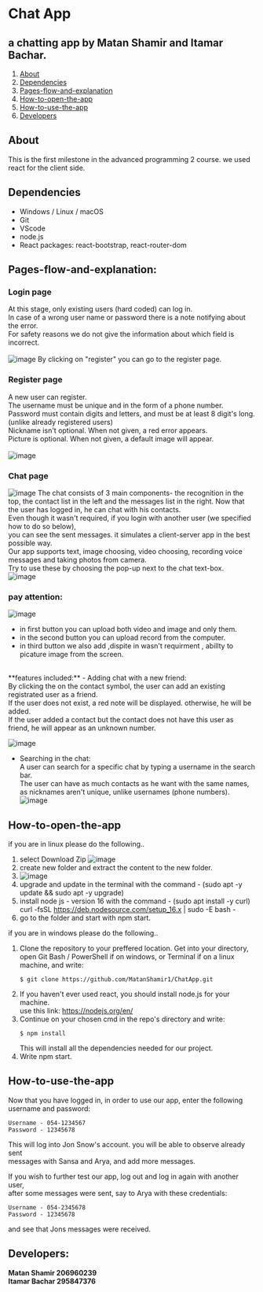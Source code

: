 # Chat App
## a chatting app by Matan Shamir and Itamar Bachar.
1. [About](#About)
2. [Dependencies](#dependencies)  
3. [Pages-flow-and-explanation](#Pages-flow-and-explanation)
4. [How-to-open-the-app](#How-to-open-the-app)
5. [How-to-use-the-app](#How-to-use-the-app)
6. [Developers](#Developers)


## About
This is the first milestone in the advanced programming 2 course. we used react for the client side.

## Dependencies
* Windows / Linux / macOS
* Git
* VScode
* node.js
* React packages:  react-bootstrap, react-router-dom

## Pages-flow-and-explanation:
### Login page
At this stage, only existing users (hard coded) can log in.<br />
In case of a wrong user name or password there is a note notifying about the error.<br />
For safety reasons we do not give the information about which field is incorrect.<br />
<br />
![image](https://user-images.githubusercontent.com/74719554/164935361-04d6928e-9c86-4373-a76f-1efa5d161db1.png)
By clicking on "register" you can go to the register page.

### Register page
A new user can register.<br />
The username must be unique and in the form of a phone number. <br />
Password must contain digits and letters, and must be at least 8 digit's long. (unlike already registered users)<br />
Nickname isn't optional. When not given, a red error appears.<br />
Picture is optional. When not given, a default image will appear.<br />
<br />
![image](https://user-images.githubusercontent.com/74719554/164936106-07606545-3bce-43a7-9514-dd453c4206bd.png)

### Chat page
![image](https://user-images.githubusercontent.com/74719554/164934633-fc5999c7-f287-412b-994e-199ae0706820.png)
The chat consists of 3 main components- the recognition in the top, the contact list in the left and the messages list in the right.
Now that the user has logged in, he can chat with his contacts.<br />
Even though it wasn't required, if you login with another user (we specified how to do so below),<br />
you can see the sent messages. it simulates a client-server app in the best possible way. <br />
Our app supports text, image choosing, video choosing, recording voice messages and taking photos from camera.<br />
Try to use these by choosing the pop-up next to the chat text-box.<br />
![image](https://user-images.githubusercontent.com/74719554/164934621-d79e6693-2a7b-46ec-af60-c224af73e58b.png)
<br />
### pay attention:
![image](https://user-images.githubusercontent.com/84122241/164944419-b9da86b4-2e40-4e2e-8d0e-b4585a28b38f.png)
- in first button you can upload both video and image and only them.
- in the second button you can upload record from the computer.
- in third button we also add ,dispite in wasn't requirment , abillty to picature image from the screen.
<br/>
**features included:**
- Adding chat with a new friend:<br />
By clicking the on the contact symbol, the user can add an existing registrated user as a friend.<br />
If the user does not exist, a red note will be displayed. otherwise, he will be added. <br />
If the user added a contact but the contact does not have this user as friend, he will appear as an unknown number. <br />

![image](https://user-images.githubusercontent.com/74719554/164934916-3f840283-150f-4f34-833e-cded38d3c704.png)
<br />

- Searching in the chat:<br />
A user can search for a specific chat by typing a username in the search bar.<br />
The user can have as much contacts as he want with the same names, as nicknames aren't unique, unlike usernames (phone numbers).
![image](https://user-images.githubusercontent.com/74719554/164935231-434a76e1-ea98-4f88-887e-1d37f48ee947.png)

## How-to-open-the-app
if you are in linux please do the following..
1) select Download Zip 
![image](https://user-images.githubusercontent.com/84122241/165762901-012d7396-d583-470a-b5de-71a714cf5801.png)
2) create new folder and extract the content to the new folder.
3) ![image](https://user-images.githubusercontent.com/84122241/165763234-09187c83-35cf-40a1-be9c-8b42ea96bc26.png)
4) upgrade and update in the terminal with the command - (sudo apt -y update && sudo apt -y upgrade)
5) install node js - version 16 with the command - (sudo apt install -y curl) <br>
 curl -fsSL https://deb.nodesource.com/setup_16.x | sudo -E bash -
 6) go to the folder and start with npm start.



if you are in windows please do the following..
1. Clone the repository to your preffered location. Get into your directory, <br />
   open Git Bash / PowerShell if on windows, or Terminal if on a linux machine, and write:  
    ```
    $ git clone https://github.com/MatanShamir1/ChatApp.git
    ```
2. If you haven't ever used react, you should install node.js for your machine. <br />
   use this link: https://nodejs.org/en/
3. Continue on your chosen cmd in the repo's directory and write:
    ```
    $ npm install
    ```
   This will install all the dependencies needed for our project.
4. Write npm start.   

## How-to-use-the-app
Now that you have logged in, in order to use our app, enter the following username and password:
```
Username - 054-1234567
Password - 12345678
```
This will log into Jon Snow's account. you will be able to observe already sent <br />
messages with Sansa and Arya, and add more messages.

If you wish to further test our app, log out and log in again with another user, <br />
after some messages were sent, say to Arya with these credentials:
```
Username - 054-2345678
Password - 12345678
```
and see that Jons messages were received.

## Developers:
**Matan Shamir 206960239** <br />
**Itamar Bachar 295847376**
